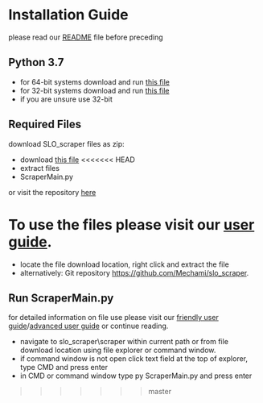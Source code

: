 
# Installation Guide

please read our <a href="README.md" target="\_blank">README</a> file before preceding

## Python 3.7

* for 64-bit systems download and run <a href="https://www.python.org/ftp/python/3.7.3/python-3.7.3-amd64-webinstall.exe">this file</a>
* for 32-bit systems download and run <a href="https://www.python.org/ftp/python/3.7.2/python-3.7.2-webinstall.exe">this file</a>
* if you are unsure use 32-bit

## Required Files

download SLO_scraper files as zip:
* download <a href="https://github.com/Mechami/slo_scraper/archive/master.zip">this file</a>
<<<<<<< HEAD
* extract files
* ScraperMain.py

or visit the repository <a href="https://github.com/Mechami/slo_scraper">here</a>

To use the files please visit our <a href="User Guide.md" target="\_blank">user guide</a>.
=======
* locate the file download location, right click and extract the file
* alternatively: Git repository <a href="https://github.com/Mechami/slo_scraper">https://github.com/Mechami/slo_scraper</a>.

## Run ScraperMain.py
for detailed information on file use please visit our <a href="User_Guide/editingPLO_Friendly.pdf" target="\_blank">friendly user guide</a>/<a href="User_Guide/editingPLO_Advanced.pdf" target="\_blank">advanced user guide</a> or continue reading.

* navigate to slo_scraper\scraper within current path or from file download location using file explorer or command window.
* if command window is not open click text field at the top of explorer, type CMD and press enter
* in CMD or command window type py ScraperMain.py and press enter
>>>>>>> master
